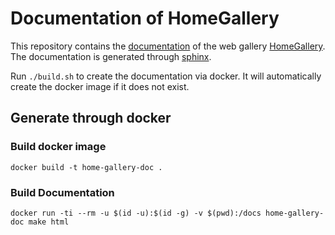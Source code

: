# Documentation of HomeGallery

This repository contains the [documentation](https://docs.home-gallery.org) of the
web gallery [HomeGallery](https://home-gallery.org). The documentation is
generated through [sphinx](https://www.sphinx-doc.org).

Run `./build.sh` to create the documentation via docker. It will automatically
create the docker image if it does not exist.

## Generate through docker

### Build docker image

```
docker build -t home-gallery-doc .
```

### Build Documentation

```
docker run -ti --rm -u $(id -u):$(id -g) -v $(pwd):/docs home-gallery-doc make html
```
